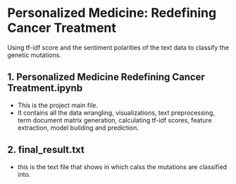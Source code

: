 # Personalized Medicine: Redefining Cancer Treatment
Using tf-idf score and the sentiment polarities of the text data to classify the genetic mutations.


## 1. Personalized Medicine Redefining Cancer Treatment.ipynb
* This is the project main file.
* It contains all the data wrangling, visualizations, text preprocessing, term document matrix generation, 
  calculating tf-idf scores, feature extraction, model building and prediction.
  
## 2. final_result.txt
* this is the text file that shows in which calss the mutations are classified into.
